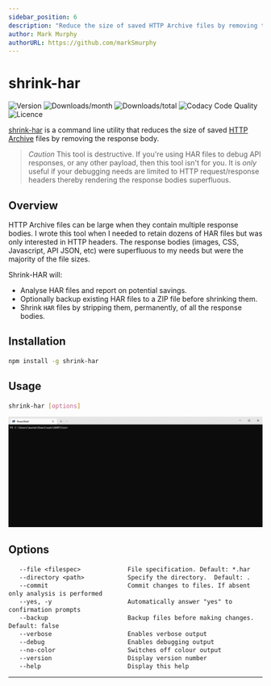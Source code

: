 ```yaml
---
sidebar_position: 6
description: "Reduce the size of saved HTTP Archive files by removing the response body"
author: Mark Murphy
authorURL: https://github.com/markSmurphy
---
```


# shrink-har

![Version](https://img.shields.io/npm/v/shrink-har.svg?label=version&style=plastic)
![Downloads/month](https://img.shields.io/npm/dm/shrink-har.svg?style=plastic)
![Downloads/total](https://img.shields.io/npm/dt/shrink-har?label=downloads%20%28total%29&style=plastic)
![Codacy Code Quality](https://img.shields.io/codacy/grade/99616f4abbc54e6fb78e888471814080?style=plastic)
![Licence](https://img.shields.io/npm/l/shrink-har.svg?style=plastic)

[shrink-har](https://github.com/MarkSMurphy/shrink-har#readme) is a command line utility that reduces the size of saved [HTTP Archive](https://en.wikipedia.org/wiki/HAR_(file_format)) files by removing the response body.

> *Caution* This tool is destructive. If you're using HAR files to debug API responses, or any other payload, then this tool isn't for you. It is *only* useful if your debugging needs are limited to HTTP request/response headers thereby rendering the response bodies superfluous.

## Overview

HTTP Archive files can be large when they contain multiple response bodies. I wrote this tool when I needed to retain dozens of HAR files but was only interested in HTTP headers. The response bodies (images, CSS, Javascript, API JSON, etc) were superfluous to my needs but were the majority of the file sizes.

Shrink-HAR will:

* Analyse HAR files and report on potential savings.
* Optionally backup existing HAR files to a ZIP file before shrinking them.
* Shrink `HAR` files by stripping them, permanently, of all the response bodies.

## Installation

```bash
npm install -g shrink-har
```

## Usage

```bash
shrink-har [options]
```

![shrink-har screenshot recording](./img/screenshot-shrink-har.gif)

## Options

```text
   --file <filespec>             File specification. Default: *.har
   --directory <path>            Specify the directory.  Default: .
   --commit                      Commit changes to files. If absent only analysis is performed
   --yes, -y                     Automatically answer "yes" to confirmation prompts
   --backup                      Backup files before making changes. Default: false
   --verbose                     Enables verbose output
   --debug                       Enables debugging output
   --no-color                    Switches off colour output
   --version                     Display version number
   --help                        Display this help
```

---
